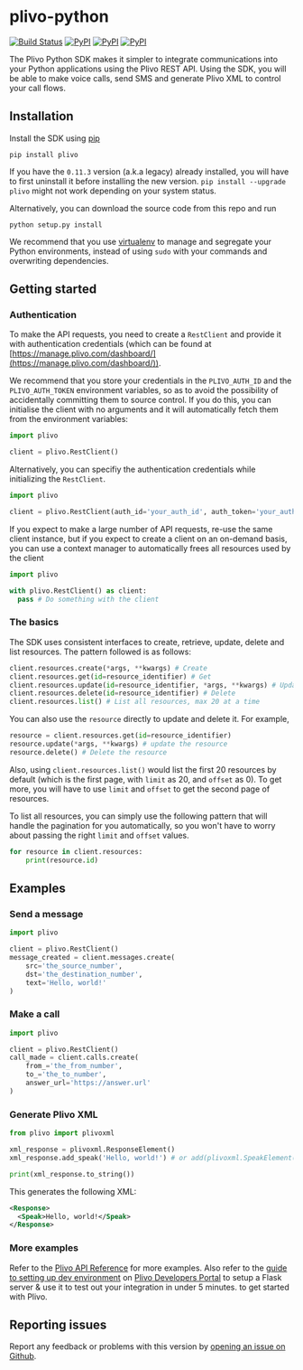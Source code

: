 # plivo-python

[![Build Status](https://travis-ci.org/plivo/plivo-python.svg?branch=master)](https://travis-ci.org/plivo/plivo-python)
[![PyPI](https://img.shields.io/pypi/v/plivo.svg)](https://pypi.python.org/pypi/plivo)
[![PyPI](https://img.shields.io/pypi/pyversions/plivo.svg)](https://pypi.python.org/pypi/plivo)
[![PyPI](https://img.shields.io/pypi/l/plivo.svg)](https://pypi.python.org/pypi/plivo)


The Plivo Python SDK makes it simpler to integrate communications into your Python applications using the Plivo REST API. Using the SDK, you will be able to make voice calls, send SMS and generate Plivo XML to control your call flows.

## Installation
Install the SDK using [pip](http://www.pip-installer.org/en/latest/)

    pip install plivo

If you have the `0.11.3` version (a.k.a legacy) already installed, you will have to first uninstall it before installing the new version. `pip install --upgrade plivo` might not work depending on your system status.

Alternatively, you can download the source code from this repo and run

    python setup.py install

We recommend that you use [virtualenv](https://virtualenv.pypa.io/en/stable/) to manage and segregate your Python environments, instead of using `sudo` with your commands and overwriting dependencies.

## Getting started

### Authentication
To make the API requests, you need to create a `RestClient` and provide it with authentication credentials (which can be found at [https://manage.plivo.com/dashboard/](https://manage.plivo.com/dashboard/)).

We recommend that you store your credentials in the `PLIVO_AUTH_ID` and the `PLIVO_AUTH_TOKEN` environment variables, so as to avoid the possibility of accidentally committing them to source control. If you do this, you can initialise the client with no arguments and it will automatically fetch them from the environment variables:

```python
import plivo

client = plivo.RestClient()
```
Alternatively, you can specifiy the authentication credentials while initializing the `RestClient`.

```python
import plivo

client = plivo.RestClient(auth_id='your_auth_id', auth_token='your_auth_token')
```

If you expect to make a large number of API requests, re-use the same client instance, but if you expect to create a client on an on-demand basis, you can use a context manager to automatically frees all resources used by the client

```python
import plivo

with plivo.RestClient() as client:
  pass # Do something with the client
```

### The basics
The SDK uses consistent interfaces to create, retrieve, update, delete and list resources. The pattern followed is as follows:

```python
client.resources.create(*args, **kwargs) # Create
client.resources.get(id=resource_identifier) # Get
client.resources.update(id=resource_identifier, *args, **kwargs) # Update
client.resources.delete(id=resource_identifier) # Delete
client.resources.list() # List all resources, max 20 at a time
```

You can also use the `resource` directly to update and delete it. For example,

```python
resource = client.resources.get(id=resource_identifier)
resource.update(*args, **kwargs) # update the resource
resource.delete() # Delete the resource
```

Also, using `client.resources.list()` would list the first 20 resources by default (which is the first page, with `limit` as 20, and `offset` as 0). To get more, you will have to use `limit` and `offset` to get the second page of resources.

To list all resources, you can simply use the following pattern that will handle the pagination for you automatically, so you won't have to worry about passing the right `limit` and `offset` values.

```python
for resource in client.resources:
    print(resource.id)
```

## Examples

### Send a message

```python
import plivo

client = plivo.RestClient()
message_created = client.messages.create(
    src='the_source_number',
    dst='the_destination_number',
    text='Hello, world!'
)

```

### Make a call

```python
import plivo

client = plivo.RestClient()
call_made = client.calls.create(
    from_='the_from_number',
    to_='the_to_number',
    answer_url='https://answer.url'
)

```

### Generate Plivo XML

```python
from plivo import plivoxml

xml_response = plivoxml.ResponseElement()
xml_response.add_speak('Hello, world!') # or add(plivoxml.SpeakElement(text))

print(xml_response.to_string())
```

This generates the following XML:

```xml
<Response>
  <Speak>Hello, world!</Speak>
</Response>
```

### More examples
Refer to the [Plivo API Reference](https://api-reference.plivo.com/latest/python/introduction/overview) for more examples. Also refer to the [guide to setting up dev environment](https://developers.plivo.com/getting-started/setting-up-dev-environment/) on [Plivo Developers Portal](https://developers.plivo.com) to setup a Flask server & use it to test out your integration in under 5 minutes. to get started with Plivo.

## Reporting issues
Report any feedback or problems with this version by [opening an issue on Github](https://github.com/plivo/plivo-python/issues).
